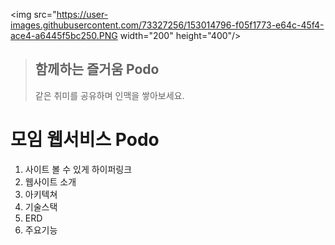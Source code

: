 
<img src="https://user-images.githubusercontent.com/73327256/153014796-f05f1773-e64c-45f4-ace4-a6445f5bc250.PNG  width="200" height="400"/>
>## 함께하는 즐거움 Podo
> 같은 취미를 공유하며 인맥을 쌓아보세요.

# 모임 웹서비스 Podo
1. 사이트 볼 수 있게 하이퍼링크
2. 웹사이트 소개
3. 아키텍쳐
4. 기술스택
5. ERD
6. 주요기능
